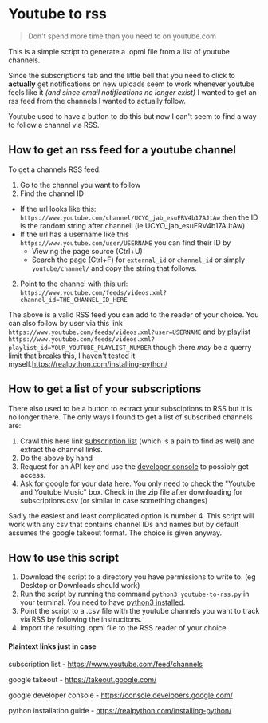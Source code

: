 # Youtube to rss
> Don't spend more time than you need to on youtube.com

This is a simple script to generate a .opml file from a list of youtube channels.

Since the subscriptions tab and the little bell that you need to click to **actually** get notifications on new uploads seem to work whenever youtube feels like it *(and since email notifications no longer exist)* I wanted to get an rss feed from the channels I wanted to actually follow. 

Youtube used to have a button to do this but now I can't seem to find a way to follow a channel via RSS. 

## How to get an rss feed for a youtube channel
To get a channels RSS feed:

1. Go to the channel you want to follow
2. Find the channel ID
  - If the url looks like this: `https://www.youtube.com/channel/UCYO_jab_esuFRV4b17AJtAw` then the ID is the random string after channell (ie UCYO_jab_esuFRV4b17AJtAw)
  - If the url has a username like this `https://www.youtube.com/user/USERNAME` you can find their ID by
      * Viewing the page source (Ctrl+U)
      * Search the page (Ctrl+F) for `external_id` or `channel_id` or simply `youtube/channel/` and copy the string that follows.
2. Point to the channel with this url: `https://www.youtube.com/feeds/videos.xml?channel_id=THE_CHANNEL_ID_HERE`

The above is a valid RSS feed you can add to the reader of your choice. You can also follow by user via this link `https://www.youtube.com/feeds/videos.xml?user=USERNAME` and by playlist `https://www.youtube.com/feeds/videos.xml?playlist_id=YOUR_YOUTUBE_PLAYLIST_NUMBER` though there *may* be a querry limit that breaks this, I haven't tested it myself.https://realpython.com/installing-python/

## How to get a list of your subscriptions
There also used to be a button to extract your subsciptions to RSS but it is no longer there. The only ways I found to get a list of subscribed channels are: 

1. Crawl this here link [subscription list](https://www.youtube.com/feed/channels) (which is a pain to find as well) and extract the channel links.
2. Do the above by hand
3. Request for an API key and use the [developer console](https://console.developers.google.com/) to possibly get access.
4. Ask for google for your data [here](https://takeout.google.com/). You only need to check the "Youtube and Youtube Music" box. Check in the zip file after downloading for  subscriptions.csv (or similar in case something changes)

Sadly the easiest and least complicated option is number 4. This script will work with any csv that contains channel IDs and names but by default assumes the google takeout format. The choice is given anyway.


## How to use this script
1. Download the script to a directory you have permissions to write to. (eg Desktop or Downloads should work)
2. Run the script by running the command `python3 youtube-to-rss.py` in your terminal. You need to have [python3 installed](https://realpython.com/installing-python/).
3. Point the script to a .csv file with the youtube channels you want to track via RSS by following the instrucitons.
4. Import the resulting .opml file to the RSS reader of your choice.

#### Plaintext links just in case
subscription list         - https://www.youtube.com/feed/channels

google takeout            - https://takeout.google.com/

google developer console  - https://console.developers.google.com/

python installation guide - https://realpython.com/installing-python/
